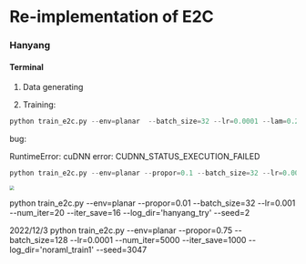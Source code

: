 # Re-implementation of E2C

### Hanyang

#### Terminal

1. Data generating

2. Training:

```python
python train_e2c.py --env=planar  --batch_size=32 --lr=0.0001 --lam=0.25 --num_iter=5000 --iter_save=1000 --log_dir=trying --seed=2
```

bug:

RuntimeError: cuDNN error: CUDNN_STATUS_EXECUTION_FAILED



```python
python train_e2c.py --env=planar --propor=0.1 --batch_size=32 --lr=0.001 --num_iter=1000 --iter_save=800 --log_dir='hanyang_try' --seed=2
```

<img src="/localhome/hha160/projects/E2C-pytorch/debug1.png" style="zoom:50%;" />



python train_e2c.py --env=planar --propor=0.01 --batch_size=32 --lr=0.001 --num_iter=20 --iter_save=16 --log_dir='hanyang_try' --seed=2

2022/12/3
python train_e2c.py --env=planar --propor=0.75 --batch_size=128 --lr=0.0001 --num_iter=5000 --iter_save=1000 --log_dir='noraml_train1' --seed=3047
